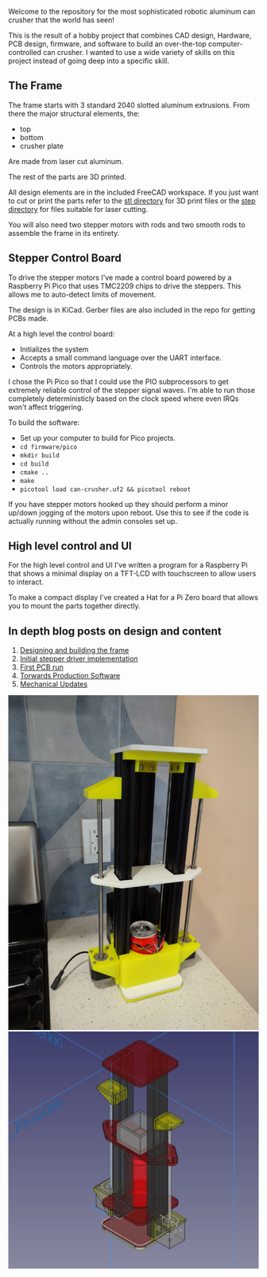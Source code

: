 Welcome to the repository for the most sophisticated robotic aluminum
can crusher that the world has seen!

This is the result of a hobby project that combines CAD design,
Hardware, PCB design, firmware, and software to build an over-the-top
computer-controlled can crusher. I wanted to use a wide variety of skills
on this project instead of going deep into a specific skill.

## The Frame

The frame starts with 3 standard 2040 slotted aluminum extrusions. From there
the major structural elements, the:

* top
* bottom
* crusher plate

Are made from laser cut aluminum.

The rest of the parts are 3D printed.

All design elements are in the included FreeCAD workspace. If you just
want to cut or print the parts refer to the [stl directory](./stl) for
3D print files or the [step directory](./step) for files suitable for laser
cutting.

You will also need two stepper motors with rods and two smooth rods to
assemble the frame in its entirety.

## Stepper Control Board

To drive the stepper motors I've made a control board powered by a Raspberry
Pi Pico that uses TMC2209 chips to drive the steppers. This allows me to
auto-detect limits of movement.

The design is in KiCad. Gerber files are also included in the repo for
getting PCBs made.

At a high level the control board:

* Initializes the system
* Accepts a small command language over the UART interface.
* Controls the motors appropriately.

I chose the Pi Pico so that I could use the PIO subprocessors to get
extremely reliable control of the stepper signal waves. I'm able to
run those completely deterministicly based on the clock speed where
even IRQs won't affect triggering.

To build the software:

* Set up your computer to build for Pico projects.
* `cd firmware/pico`
* `mkdir build`
* `cd build`
* `cmake ..`
* `make`
* `picotool load can-crusher.uf2 && picotool reboot`

If you have stepper motors hooked up they should perform a minor
up/down jogging of the motors upon reboot. Use this to see if the
code is actually running without the admin consoles set up.

## High level control and UI

For the high level control and UI I've written a program for a Raspberry
Pi that shows a minimal display on a TFT-LCD with touchscreen to allow users
to interact.

To make a compact display I've created a Hat for a Pi Zero board that allows
you to mount the parts together directly.

## In depth blog posts on design and content

1. [Designing and building the frame](https://www.grant-olson.net/news/2022/10/03/can-crusher-1.html)
2. [Initial stepper driver implementation](https://www.grant-olson.net/news/2022/10/09/can-crusher-2.html)
3. [First PCB run](https://www.grant-olson.net/news/2022/10/18/can-crusher-3.html)
4. [Torwards Production Software](https://www.grant-olson.net/news/2022/10/31/can-crusher-4.html)
5. [Mechanical Updates](https://www.grant-olson.net/news/2022/11/11/can-crusher-5.html)


![Crusher at home](./can-crusher-in-kitchen.jpg)
![Cad render](./can-crusher-cad.png)

